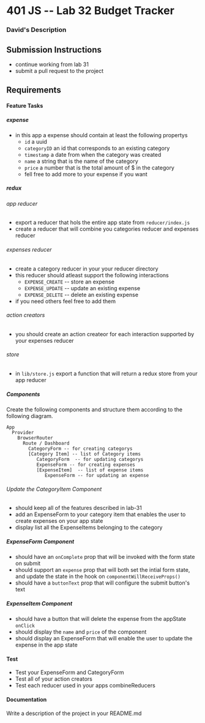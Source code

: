 401 JS --  Lab 32 Budget Tracker
===
### David's Description


## Submission Instructions
  * continue working from lab 31
  * submit a pull request to the project

## Requirements  
#### Feature Tasks 
##### expense
* in this app a expense should contain at least the following propertys
  * `id` a uuid
  * `categoryID` an id that corresponds to an existing category
  * `timestamp` a date from when the category was created
  * `name` a string that is the name of the category
  * `price` a number that is the total amount of $ in the category 
  * fell free to add more to your expense if you want

##### redux
###### app reducer
* export a reducer that hols the entire app state from `reducer/index.js`
* create a reducer that will combine you categories reducer and expenses reducer


###### expenses reducer
* create a category reducer in your your reducer directory
* this reducer should atleast support the following interactions 
  * `EXPENSE_CREATE` -- store an expense
  * `EXPENSE_UPDATE` -- update an existing expense
  * `EXPENSE_DELETE` -- delete an existing expense
* if you need others feel free to add them

###### action creators
* you should create an action createor for each interaction supported by your expenses reducer

###### store
* in `lib/store.js` export a function  that will return a redux store from your app reducer

##### Components
Create the following components and structure them according to the following diagram.  
``` 
App
  Provider 
    BrowserRouter
      Route / Dashboard
        CategoryForm -- for creating categorys
        [Category Item] -- list of Category items
           CategoryForm  -- for updating categorys
           ExpenseForm -- for creating expenses
           [ExpenseItem]  -- list of expense items
              ExpenseForm -- for updating an expense
```

###### Update the CategoryItem Component
* should keep all of the features described in lab-31
* add an ExpenseForm to your category item that enables the user to create expenses on your app state
* display list all the ExpenseItems belonging to the category


##### ExpenseForm Component 
* should have an `onComplete` prop that will be invoked with the form state on submit
* should support an `expense` prop that will both set the intial form state, and update the state in the hook on `componentWillReceiveProps()`
* should have a `buttonText` prop that will configure the submit button's text

##### ExpenseItem Component 
* should have a button that will delete the expense from the appState `onClick`
* should display the `name` and `price` of the component
* should display an ExpenseForm that will enable the user to update the expense in the app state

#### Test
* Test your ExpenseForm and CategoryForm
* Test all of your action creators
* Test each reducer used in your apps combineReducers

####  Documentation  
Write a description of the project in your README.md
